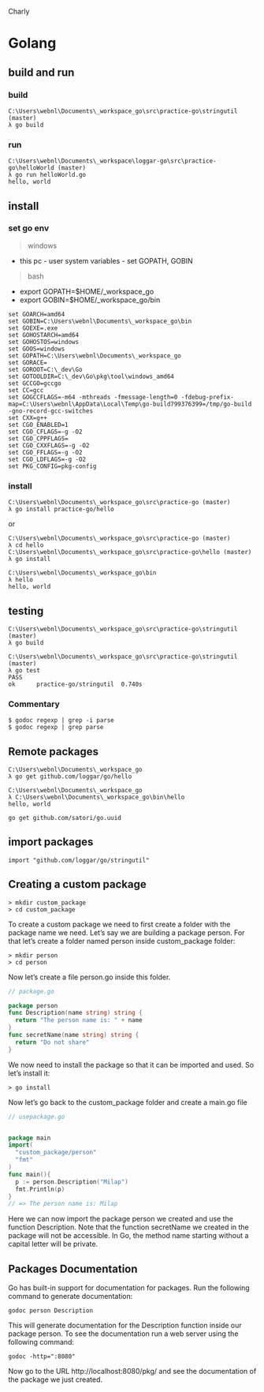 Charly

# Golang

## build and run

### build

```
C:\Users\webnl\Documents\_workspace_go\src\practice-go\stringutil (master)
λ go build
```

### run

```
C:\Users\webnl\Documents\_workspace\loggar-go\src\practice-go\helloWorld (master)
λ go run helloWorld.go
hello, world
```

## install

### set go env

> windows

- this pc - user system variables - set GOPATH, GOBIN

> bash

- export GOPATH=\$HOME/\_workspace_go
- export GOBIN=\$HOME/\_workspace_go/bin

```
set GOARCH=amd64
set GOBIN=C:\Users\webnl\Documents\_workspace_go\bin
set GOEXE=.exe
set GOHOSTARCH=amd64
set GOHOSTOS=windows
set GOOS=windows
set GOPATH=C:\Users\webnl\Documents\_workspace_go
set GORACE=
set GOROOT=C:\_dev\Go
set GOTOOLDIR=C:\_dev\Go\pkg\tool\windows_amd64
set GCCGO=gccgo
set CC=gcc
set GOGCCFLAGS=-m64 -mthreads -fmessage-length=0 -fdebug-prefix-map=C:\Users\webnl\AppData\Local\Temp\go-build799376399=/tmp/go-build -gno-record-gcc-switches
set CXX=g++
set CGO_ENABLED=1
set CGO_CFLAGS=-g -O2
set CGO_CPPFLAGS=
set CGO_CXXFLAGS=-g -O2
set CGO_FFLAGS=-g -O2
set CGO_LDFLAGS=-g -O2
set PKG_CONFIG=pkg-config
```

### install

```
C:\Users\webnl\Documents\_workspace_go\src\practice-go (master)
λ go install practice-go/hello
```

or

```
C:\Users\webnl\Documents\_workspace_go\src\practice-go (master)
λ cd hello
C:\Users\webnl\Documents\_workspace_go\src\practice-go\hello (master)
λ go install
```

```
C:\Users\webnl\Documents\_workspace_go\bin
λ hello
hello, world
```

## testing

```
C:\Users\webnl\Documents\_workspace_go\src\practice-go\stringutil (master)
λ go build

C:\Users\webnl\Documents\_workspace_go\src\practice-go\stringutil (master)
λ go test
PASS
ok      practice-go/stringutil  0.740s
```

### Commentary

```
$ godoc regexp | grep -i parse
$ godoc regexp | grep parse
```

## Remote packages

```
C:\Users\webnl\Documents\_workspace_go
λ go get github.com/loggar/go/hello

C:\Users\webnl\Documents\_workspace_go
λ C:\Users\webnl\Documents\_workspace_go\bin\hello
hello, world
```

```
go get github.com/satori/go.uuid
```

## import packages

```
import "github.com/loggar/go/stringutil"
```

## Creating a custom package

```
> mkdir custom_package
> cd custom_package
```

To create a custom package we need to first create a folder with the package name we need. Let’s say we are building a package person. For that let’s create a folder named person inside custom_package folder:

```
> mkdir person
> cd person
```

Now let’s create a file person.go inside this folder.

```go
// package.go

package person
func Description(name string) string {
  return "The person name is: " + name
}
func secretName(name string) string {
  return "Do not share"
}
```

We now need to install the package so that it can be imported and used. So let’s install it:

```
> go install
```

Now let’s go back to the custom_package folder and create a main.go file

```go
// usepackage.go


package main
import(
  "custom_package/person"
  "fmt"
)
func main(){
  p := person.Description("Milap")
  fmt.Println(p)
}
// => The person name is: Milap
```

Here we can now import the package person we created and use the function Description. Note that the function secretName we created in the package will not be accessible. In Go, the method name starting without a capital letter will be private.

## Packages Documentation

Go has built-in support for documentation for packages. Run the following command to generate documentation:

```
godoc person Description
```

This will generate documentation for the Description function inside our package person. To see the documentation run a web server using the following command:

```
godoc -http=":8080"
```

Now go to the URL http://localhost:8080/pkg/ and see the documentation of the package we just created.
